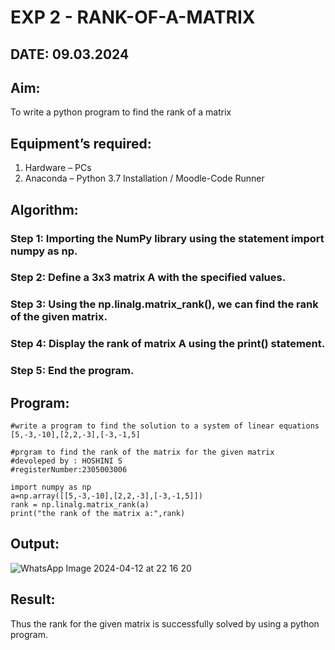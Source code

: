 # EXP 2 - RANK-OF-A-MATRIX
## DATE: 09.03.2024
## Aim:
To write a python program to find the rank of a matrix
## Equipment’s required:
1. 	Hardware – PCs
2. 	Anaconda – Python 3.7 Installation / Moodle-Code Runner
## Algorithm:
### Step 1: Importing the NumPy library using the statement import numpy as np.
### Step 2: Define a 3x3 matrix A with the specified values.
### Step 3: Using the np.linalg.matrix_rank(), we can find the rank of the given matrix.
### Step 4: Display the rank of matrix A using the print() statement.
### Step 5: End the program.
## Program:
```
#write a program to find the solution to a system of linear equations [5,-3,-10],[2,2,-3],[-3,-1,5]

#prgram to find the rank of the matrix for the given matrix 
#devoleped by : HOSHINI S
#registerNumber:2305003006

import numpy as np
a=np.array([[5,-3,-10],[2,2,-3],[-3,-1,5]])
rank = np.linalg.matrix_rank(a)
print("the rank of the matrix a:",rank)
```
## Output:
![WhatsApp Image 2024-04-12 at 22 16 20](https://github.com/hoshiniii/RANK-OF-A-MATRIX/assets/166852545/892951fa-b7dd-433f-a3fb-a76aede883ae)

## Result:
Thus the rank for the given matrix is successfully solved by  using a python program.

